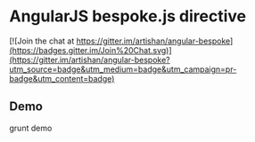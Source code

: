 # AngularJS bespoke.js directive

[![Join the chat at https://gitter.im/artishan/angular-bespoke](https://badges.gitter.im/Join%20Chat.svg)](https://gitter.im/artishan/angular-bespoke?utm_source=badge&utm_medium=badge&utm_campaign=pr-badge&utm_content=badge)

## Demo
grunt demo
